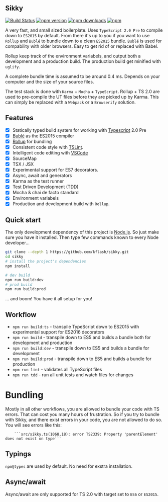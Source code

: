 ## Sikky

[![Build Status](https://travis-ci.org/Kflash/sikky.svg?branch=master)](https://travis-ci.org/Kflash/sikky)
[![npm version](https://badge.fury.io/js/sikky.svg)](https://badge.fury.io/js/sikky)
[![npm downloads](https://img.shields.io/npm/dm/sikky.svg)](https://www.npmjs.org/package/sikky)
[![npm](https://img.shields.io/npm/l/express.svg?style=flat-square)](https://github.com/kflash/sikky/blob/master/LICENSE.md)

A very fast, and small sized boilerplate. Uses `TypeScript 2.0 Pre` to compile down to `ES2015` by default. From there it's up to you if you want to use `Rollup` and `Bublé` to bundle down to a clean `ES2015` bundle.
`Bublé` is used for compability with older browsers. Easy to get rid of or replaced with Babel.

Rollup keep track of the environment variabels, and output both a development and a production build. The production build get minified with `uglify`.

A complete bundle time is assumed to be around 0.4 ms. Depends on your computer and the size of your source files.

The test stack is done with `Karma` + `Mocha` + `TypeScript`. Rollup + TS 2.0 are used to pre-compile the UT files before they are picked up by Karma. This can simply be replaced with a `Webpack` or a `Browserify` solution.

## Features

- [x] Statically typed build system for working with [Typescript](https://www.typescriptlang.org/) 2.0 Pre
- [x] [Bublé](https://gitlab.com/Rich-Harris/buble) as the ES2015 compiler
- [x] [Rollup](http://rollupjs.org/) for bundling
- [x] Consistent code style with [TSLint](https://palantir.github.io/tslint/).
- [x] Intelligent code editing with [VSCode](https://code.visualstudio.com/)
- [x] SourceMap
- [x] TSX / JSX
- [x] Experimental support for ES7 decorators.
- [x] Async, await and generators
- [x] Karma as the test runner
- [x] Test Driven Development (TDD)
- [x] Mocha & chai de facto standard
- [x] Environment variabels
- [x] Production and development build with `Rollup`.

## Quick start

The only development dependency of this project is [Node.js](https://nodejs.org/en/). So just make sure you have it installed. Then
type few commands known to every Node developer...

```bash
git clone --depth 1 https://github.com/kflash/sikky.git
cd sikky
# install the project's dependencies
npm install

# dev build
npm run build:dev
# prod build
npm run build:prod
```
... and boom! You have it all setup for you!

## Workflow

* `npm run build:ts` - transpile TypeScript down to ES2015 with experimental support for ES2016 decorators
* `npm run build` - transpile down to ES5 and builds a bundle both for development and production
* `npm run build:dev` - transpile down to ES5 and builds a bundle for development
* `npm run build:prod` - transpile down to ES5 and builds a bundle for production
* `npm run lint` - validates all TypeScript files
* `npm run tdd` - run all unit tests and watch files for changes

# Bundling

Mostly in all other workflows, you are allowed to bundle your code with TS errors. That can cost you many hours of frustration.
So if you try to bundle with Sikky, and there exist errors in your code, you are not allowed to do so. You will see errors like this:

        ```src/sikky.ts(1068,18): error TS2339: Property 'parentElement' does not exist on type```


## Typings

`npm@types` are used by default. No need for exstra installation.

## Async/await

Async/await are only supported for TS 2.0 with target set to `ES6` or `ES2015`.
